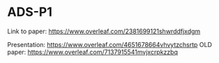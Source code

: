 # ADS-P1

Link to paper: https://www.overleaf.com/2381699121shwrddfjxdgm

Presentation: https://www.overleaf.com/4651678664vhvytzchsrtp
OLD paper: https://www.overleaf.com/7137915541mvjxcrpkzzbq
